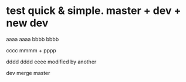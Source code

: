 # test quick & simple. master + dev + new dev
aaaa  aaaa
bbbb bbbb

cccc    mmmm + pppp

dddd    dddd
eeee    modified by another


dev merge master
